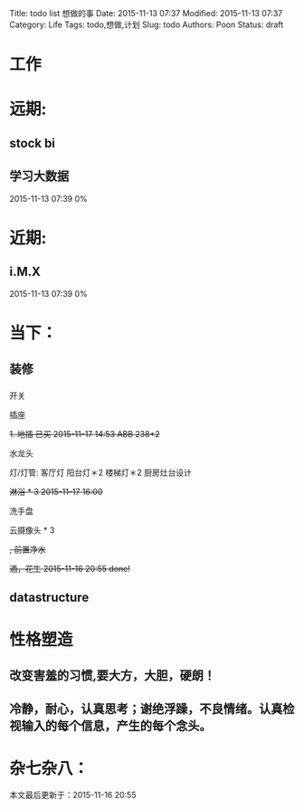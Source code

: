 Title: todo list 想做的事
Date: 2015-11-13 07:37
Modified: 2015-11-13 07:37
Category: Life
Tags: todo,想做,计划
Slug: todo
Authors: Poon
Status: draft

# 工作

# 远期:

## stock bi 

## 学习大数据

2015-11-13 07:39 0%


# 近期:

## i.M.X

2015-11-13 07:39 0%

# 当下：

## 装修

### 

开关

插座

<s> 1. 地插 已买 2015-11-17 14:53 ABB 238*2  </s>

水龙头

灯/灯管: 
客厅灯
阳台灯＊2
楼梯灯＊2
厨房灶台设计

<s> 淋浴 * 3 2015-11-17 16:00 </s>

洗手盘

云摄像头 * 3 



<s>, 前置净水 </s>

<s>酒，花生 2015-11-16 20:55 done! </s>



## datastructure

# 性格塑造

## 改变害羞的习惯,要大方，大胆，硬朗！

## 冷静，耐心，认真思考；谢绝浮躁，不良情绪。认真检视输入的每个信息，产生的每个念头。


# 杂七杂八：



本文最后更新于：2015-11-16 20:55
